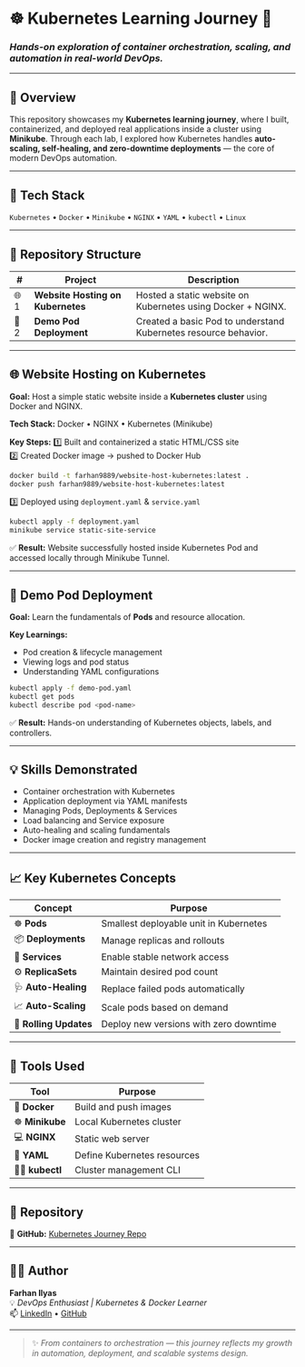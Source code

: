 # ☸️ Kubernetes Learning Journey 🚀
### *Hands-on exploration of container orchestration, scaling, and automation in real-world DevOps.*

---

## 🎯 Overview
This repository showcases my **Kubernetes learning journey**, where I built, containerized, and deployed real applications inside a cluster using **Minikube**.
Through each lab, I explored how Kubernetes handles **auto-scaling, self-healing, and zero-downtime deployments** — the core of modern DevOps automation.

---

## 🧰 Tech Stack
`Kubernetes` • `Docker` • `Minikube` • `NGINX` • `YAML` • `kubectl` • `Linux`

---

## 🧭 Repository Structure

| # | Project | Description |
|---|----------|-------------|
| 🌐 1 | **Website Hosting on Kubernetes** | Hosted a static website on Kubernetes using Docker + NGINX. |
| 🧩 2 | **Demo Pod Deployment** | Created a basic Pod to understand Kubernetes resource behavior. |

---

## 🌐 Website Hosting on Kubernetes
**Goal:** Host a simple static website inside a **Kubernetes cluster** using Docker and NGINX.

**Tech Stack:** Docker • NGINX • Kubernetes (Minikube)

**Key Steps:**
1️⃣ Built and containerized a static HTML/CSS site  
2️⃣ Created Docker image → pushed to Docker Hub  
```bash
docker build -t farhan9889/website-host-kubernetes:latest .
docker push farhan9889/website-host-kubernetes:latest
```
3️⃣ Deployed using `deployment.yaml` & `service.yaml`  
```bash
kubectl apply -f deployment.yaml
minikube service static-site-service
```

✅ **Result:**
Website successfully hosted inside Kubernetes Pod and accessed locally through Minikube Tunnel.

---

## 🧩 Demo Pod Deployment
**Goal:** Learn the fundamentals of **Pods** and resource allocation.

**Key Learnings:**
- Pod creation & lifecycle management
- Viewing logs and pod status
- Understanding YAML configurations

```bash
kubectl apply -f demo-pod.yaml
kubectl get pods
kubectl describe pod <pod-name>
```

✅ **Result:**
Hands-on understanding of Kubernetes objects, labels, and controllers.

---

## 💡 Skills Demonstrated
- Container orchestration with Kubernetes
- Application deployment via YAML manifests
- Managing Pods, Deployments & Services
- Load balancing and Service exposure
- Auto-healing and scaling fundamentals
- Docker image creation and registry management

---

## 📈 Key Kubernetes Concepts
| Concept | Purpose |
|----------|----------|
| ☸️ **Pods** | Smallest deployable unit in Kubernetes |
| 📦 **Deployments** | Manage replicas and rollouts |
| 🧱 **Services** | Enable stable network access |
| ⚙️ **ReplicaSets** | Maintain desired pod count |
| 🩺 **Auto-Healing** | Replace failed pods automatically |
| 📈 **Auto-Scaling** | Scale pods based on demand |
| 🔄 **Rolling Updates** | Deploy new versions with zero downtime |

---

## 🧪 Tools Used
| Tool | Purpose |
|------|----------|
| 🐳 **Docker** | Build and push images |
| ☸️ **Minikube** | Local Kubernetes cluster |
| 💻 **NGINX** | Static web server |
| 🧱 **YAML** | Define Kubernetes resources |
| 🧑‍💻 **kubectl** | Cluster management CLI |

---

## 📂 Repository
🔗 **GitHub:** [Kubernetes Journey Repo](https://github.com/farhancode9988/Kubernetes-journey)

---

## 👨‍💻 Author
**Farhan Ilyas**  
💡 *DevOps Enthusiast | Kubernetes & Docker Learner*  
📫 [LinkedIn](https://www.linkedin.com/in/farhan-ilyas-06550630b) • [GitHub](https://github.com/farhancode9988)

---

> ✨ *From containers to orchestration — this journey reflects my growth in automation, deployment, and scalable systems design.*
